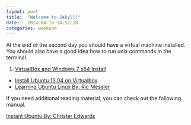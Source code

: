 ```yaml
---
layout: post
title:  "Welcome to Jekyll!"
date:   2014-04-18 14:52:18
categories: weekone
---
```


At the end of the second day you should have a virtual machine installed. You should also have a good idea how to run unix commands in the terminal.

1. [VirtualBox and Windows 7 x64 Install](https://www.youtube.com/watch?v=LGUfa2HIx0E)
+ [Install Ubuntu 13.04 on Virtualbox](https://www.youtube.com/watch?v=0WiiswmOH1Q)
+ [Learning Ubuntu Linux By: Ric Messier](http://techbus.safaribooksonline.com/video/operating-systems/9781771371964)

If you need additional reading material, you can check out the following manual.

[Instant Ubuntu By: Christer Edwards](http://techbus.safaribooksonline.com/book/operating-systems-and-server-administration/linux/9781783280872)
